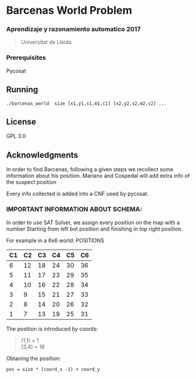 # Barcenas World Problem
### Aprendizaje y razonamiento automatico 2017
> Universitat de Lleida


### Prerequisites

Pycosat


## Running
```
./barcenas_world  size [x1,y1,s1,m1,c1] [x2,y2,s2,m2,c2] ...
```

## License
GPL 3.0

## Acknowledgments

In order to find Barcenas, following a given steps we recollect some
information about his position. Mariano and Cospedal will add extra info
of the suspect position

Every info collected is added into a CNF used by pycosat.

### IMPORTANT INFORMATION ABOUT SCHEMA:
In order to use SAT Solver, we assign every position on the map with a number
Starting from left bot position and finishing in top right position.

For example in a 6x6 world:
POSITIONS  

| C1 | C2 | C3 | C4 | C5 | C6 |
| -- | -- | -- | -- | -- | -- |
| 6  | 12 | 18 | 24 | 30 | 36 |
| 5  | 11 | 17 | 23 | 29 | 35 |
| 4  | 10 | 16 | 22 | 28 | 34 |
| 3  | 9  | 15 | 21 | 27 | 33 |
| 2  | 8  | 14 | 20 | 26 | 32 |
| 1  | 7  | 13 | 19 | 25 | 31 |  


The position is introduced by coords:
>(1,1) = 1  
>(3,4) = 16  

Obtaning the position: 
```
pos = size * (coord_x -1) + coord_y
```
